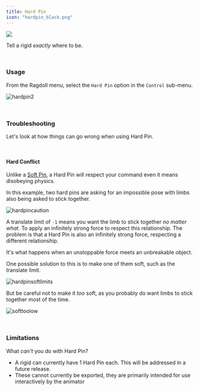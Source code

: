 ```yaml
---
title: Hard Pin
icon: "hardpin_black.png"
---
```


<div class="hero-container">
    <img class="hero-image" src=/yoga12.png>
</div>

Tell a rigid *exactly* where to be.

<br>

### Usage

From the Ragdoll menu, select the `Hard Pin` option in the `Control` sub-menu.

![hardpin2](https://user-images.githubusercontent.com/2152766/127813976-aff21ea1-12e9-4ac4-9f67-7bcf3293e360.gif)

<br>

### Troubleshooting

Let's look at how things can go wrong when using Hard Pin.

<br>

#### Hard Conflict

Unlike a [Soft Pin](/documentation/soft_pin), a Hard Pin will respect your command even it means disobeying physics.

In this example, two hard pins are asking for an impossible pose with limbs also being asked to stick together.

![hardpincaution](https://user-images.githubusercontent.com/2152766/127813952-e53d3b72-75c8-4bdb-a8aa-4ab5504a359d.gif)

A translate limit of `-1` means you want the limb to stick together *no matter what*. To apply an infinitely strong force to respect this relationship. The problem is that a Hard Pin is also an infinitely strong force, respecting a different relationship.

It's what happens when an unstoppable force meets an unbreakable object.

One possible solution to this is to make one of them soft, such as the translate limit.

![hardpinsoftlimits](https://user-images.githubusercontent.com/2152766/127814630-ef6b674c-86be-4be8-8e70-88c745907ebf.gif)

But be careful not to make it *too* soft, as you probably do want limbs to stick together most of the time.

![softtoolow](https://user-images.githubusercontent.com/2152766/127814636-735f730d-db7c-4bd7-9c18-5794f3c1b4da.gif)

<br>

### Limitations

What *can't* you do with Hard Pin?

- A rigid can currently have 1 Hard Pin each. This will be addressed in a future release.
- These cannot currently be exported, they are primarily intended for use interactively by the animator
